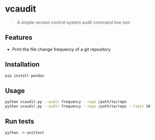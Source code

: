 # vcaudit

> A simple version control system audit command line tool

## Features
* Print the file change frequency of a git repository

## Installation
```sh
pip install pandas
```

## Usage

```sh
python vcaudit.py --audit frequency --repo /path/to/repo
python vcaudit.py --audit frequency --repo /path/to/repo --limit 10
```



## Run tests

```sh
python -m unittest
```
